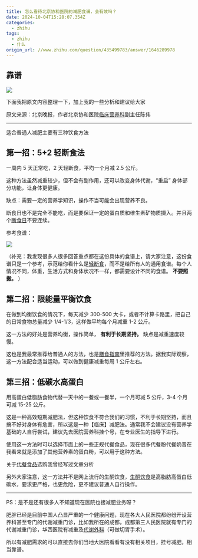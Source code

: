 ```yaml
---
title: 怎么看待北京协和医院的减肥食谱，会有效吗？
date: 2024-10-04T15:28:07.354Z
categories:
  - zhihu
tags:
  - zhihu
  - 什么
origin_url: //www.zhihu.com/question/435499783/answer/1646289978
---
```

## 靠谱

![](https://picx.zhimg.com/50/v2-8ed65d89dfa4a2d37b282e30ca1eb443_720w.jpg?source=2c26e567)

下面我把原文内容整理一下，加上我的一些分析和建议给大家

原文来源：北京晚报，作者北京协和医院[临床营养科](https://zhida.zhihu.com/search?content_id=329400423\&content_type=Answer\&match_order=1\&q=%E4%B8%B4%E5%BA%8A%E8%90%A5%E5%85%BB%E7%A7%91\&zd_token=eyJhbGciOiJIUzI1NiIsInR5cCI6IkpXVCJ9.eyJpc3MiOiJ6aGlkYV9zZXJ2ZXIiLCJleHAiOjE3MjgyMjg0NzcsInEiOiLkuLTluorokKXlhbvnp5EiLCJ6aGlkYV9zb3VyY2UiOiJlbnRpdHkiLCJjb250ZW50X2lkIjozMjk0MDA0MjMsImNvbnRlbnRfdHlwZSI6IkFuc3dlciIsIm1hdGNoX29yZGVyIjoxLCJ6ZF90b2tlbiI6bnVsbH0.kAwdlpcnz2sIgBot0LT3bEIa2lSmg8ce3jqxYka8lI0\&zhida_source=entity)副主任陈伟

***

适合普通人减肥主要有三种饮食方法

## 第一招：5+2 轻断食法

一周内 5 天正常吃，2 天轻断食，平均一个月减 2.5 公斤。

这种方法虽然减重较少，但不会有副作用，还可以改变身体代谢，“重启” 身体部分功能，让身体更健康。

缺点：需要一定的营养学知识，操作不当可能会出现营养不良。

断食日也不是完全不能吃，而是要保证一定的蛋白质和维生素矿物质摄入。并且两个[断食日](https://zhida.zhihu.com/search?content_id=329400423\&content_type=Answer\&match_order=2\&q=%E6%96%AD%E9%A3%9F%E6%97%A5\&zd_token=eyJhbGciOiJIUzI1NiIsInR5cCI6IkpXVCJ9.eyJpc3MiOiJ6aGlkYV9zZXJ2ZXIiLCJleHAiOjE3MjgyMjg0NzcsInEiOiLmlq3po5_ml6UiLCJ6aGlkYV9zb3VyY2UiOiJlbnRpdHkiLCJjb250ZW50X2lkIjozMjk0MDA0MjMsImNvbnRlbnRfdHlwZSI6IkFuc3dlciIsIm1hdGNoX29yZGVyIjoyLCJ6ZF90b2tlbiI6bnVsbH0.KJVM70KVZvPNbOn9-U0fUg9_urlEL5h6ElHWRCXT1NM\&zhida_source=entity)不要连续。

参考食谱：

![](https://pic1.zhimg.com/50/v2-27789fc523a8e971236a3a013b3654bb_720w.jpg?source=2c26e567)

（补充：我发现很多人很多回答重点都在这份具体的食谱上，请大家注意，这份食谱只是一个参考，示范给你看什么是[轻断食](https://zhida.zhihu.com/search?content_id=329400423\&content_type=Answer\&match_order=3\&q=%E8%BD%BB%E6%96%AD%E9%A3%9F\&zd_token=eyJhbGciOiJIUzI1NiIsInR5cCI6IkpXVCJ9.eyJpc3MiOiJ6aGlkYV9zZXJ2ZXIiLCJleHAiOjE3MjgyMjg0NzcsInEiOiLovbvmlq3po58iLCJ6aGlkYV9zb3VyY2UiOiJlbnRpdHkiLCJjb250ZW50X2lkIjozMjk0MDA0MjMsImNvbnRlbnRfdHlwZSI6IkFuc3dlciIsIm1hdGNoX29yZGVyIjozLCJ6ZF90b2tlbiI6bnVsbH0.Dt9-vuVdRMLFZLFEjH78SxXfPP6whzqjPZVuoPJLnGA\&zhida_source=entity)，而不是给所有人的通用食谱。每个人情况不同，体重，生活方式和身体状况不一样，都需要设计不同的食谱。 **不要照搬。** ）

## 第二招：限能量平衡饮食

在做到均衡饮食的情况下，每天减少 300-500 大卡，或者不计算卡路里，把自己的日常食物总量减少 1/4-1/3，这样做平均每个月减重 1-2 公斤。

这一方法的好处是营养均衡，操作简单， **有利于长期坚持。** 缺点是减重速度较慢。

这也是我最常推荐给普通人的方法，也是[膳食指南](https://zhida.zhihu.com/search?content_id=329400423\&content_type=Answer\&match_order=1\&q=%E8%86%B3%E9%A3%9F%E6%8C%87%E5%8D%97\&zd_token=eyJhbGciOiJIUzI1NiIsInR5cCI6IkpXVCJ9.eyJpc3MiOiJ6aGlkYV9zZXJ2ZXIiLCJleHAiOjE3MjgyMjg0NzcsInEiOiLohrPpo5_mjIfljZciLCJ6aGlkYV9zb3VyY2UiOiJlbnRpdHkiLCJjb250ZW50X2lkIjozMjk0MDA0MjMsImNvbnRlbnRfdHlwZSI6IkFuc3dlciIsIm1hdGNoX29yZGVyIjoxLCJ6ZF90b2tlbiI6bnVsbH0.8u6Nh1VdFQMMUHMCOE8PjU3755PK07tuG37hD2ITuXs\&zhida_source=entity)里推荐的方法。据我实际观察，这一方法配合适当运动，可以做到健康减重每周 1 公斤左右。

## 第三招：低碳水高蛋白

用高蛋白低脂肪食物代替一天中的一餐或一餐半，一个月可减 5 公斤，3-4 个月可减 15-25 公斤。

这是一种高效短期减肥法，但这种饮食不符合我们的习惯，不利于长期坚持，而且搞不好对身体有危害，所以这是一种【临床】减肥法。通常我不会建议没有营养学基础的人自行尝试，建议先去医院营养科挂个号，在专业医生的指导下进行。

使用这一方法时可以选择市面上的一些正规代餐食品，现在很多代餐粉代餐奶昔在我看来就是添加了其他营养素的蛋白粉，可以用于这种方法。

关于[代餐食品](https://zhida.zhihu.com/search?content_id=329400423\&content_type=Answer\&match_order=2\&q=%E4%BB%A3%E9%A4%90%E9%A3%9F%E5%93%81\&zd_token=eyJhbGciOiJIUzI1NiIsInR5cCI6IkpXVCJ9.eyJpc3MiOiJ6aGlkYV9zZXJ2ZXIiLCJleHAiOjE3MjgyMjg0NzcsInEiOiLku6PppJDpo5_lk4EiLCJ6aGlkYV9zb3VyY2UiOiJlbnRpdHkiLCJjb250ZW50X2lkIjozMjk0MDA0MjMsImNvbnRlbnRfdHlwZSI6IkFuc3dlciIsIm1hdGNoX29yZGVyIjoyLCJ6ZF90b2tlbiI6bnVsbH0.v1JH0oRZ5C33LVvM4afmSCDbhu-hBGHoP6h57DYeo-o\&zhida_source=entity)选购我曾经写过文章分析

[](https://zhuanlan.zhihu.com/p/270374721)

另外大家注意，这一方法并不是网上流行的生酮饮食，[生酮饮食](https://zhida.zhihu.com/search?content_id=329400423\&content_type=Answer\&match_order=2\&q=%E7%94%9F%E9%85%AE%E9%A5%AE%E9%A3%9F\&zd_token=eyJhbGciOiJIUzI1NiIsInR5cCI6IkpXVCJ9.eyJpc3MiOiJ6aGlkYV9zZXJ2ZXIiLCJleHAiOjE3MjgyMjg0NzcsInEiOiLnlJ_pha7ppa7po58iLCJ6aGlkYV9zb3VyY2UiOiJlbnRpdHkiLCJjb250ZW50X2lkIjozMjk0MDA0MjMsImNvbnRlbnRfdHlwZSI6IkFuc3dlciIsIm1hdGNoX29yZGVyIjoyLCJ6ZF90b2tlbiI6bnVsbH0.VlX9As9FhZ_mfUOiHjYu2LuqBn0SbSlOkgBUbTL5-tM\&zhida_source=entity)是高脂肪高蛋白低碳水，要求更严格，也更危险，更不建议普通人自行操作。

***

PS：是不是还有很多人不知道现在医院也接减肥业务呀？

肥胖已经是目前中国人凸显严重的一个健康问题，现在各大人民医院都纷纷开设营养科甚至专门的代谢减重门诊，比如我所在的成都，成都第三人民医院就有专门的代谢减重门诊，华西医院有减重及[代谢外科](https://zhida.zhihu.com/search?content_id=329400423\&content_type=Answer\&match_order=1\&q=%E4%BB%A3%E8%B0%A2%E5%A4%96%E7%A7%91\&zd_token=eyJhbGciOiJIUzI1NiIsInR5cCI6IkpXVCJ9.eyJpc3MiOiJ6aGlkYV9zZXJ2ZXIiLCJleHAiOjE3MjgyMjg0NzcsInEiOiLku6PosKLlpJbnp5EiLCJ6aGlkYV9zb3VyY2UiOiJlbnRpdHkiLCJjb250ZW50X2lkIjozMjk0MDA0MjMsImNvbnRlbnRfdHlwZSI6IkFuc3dlciIsIm1hdGNoX29yZGVyIjoxLCJ6ZF90b2tlbiI6bnVsbH0.2oBfneQ7gA4yfTDTiXHz_2EHq-oJZBKcTYqswr8refM\&zhida_source=entity)（可做切胃手术）。

所以有减肥需求的可以直接去你们当地大医院看看有没有相关项目，挂号减肥，相当靠谱。

